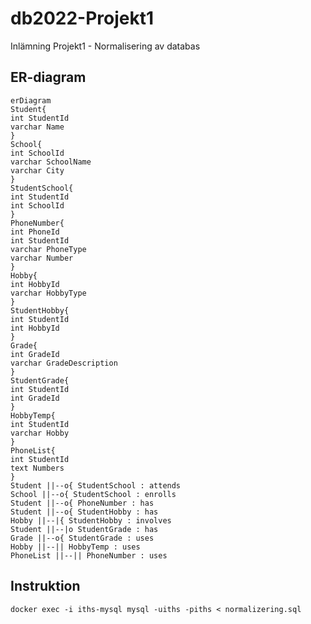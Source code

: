 # db2022-Projekt1
Inlämning Projekt1 - Normalisering av databas

## ER-diagram

```mermaid
erDiagram
Student{
int StudentId
varchar Name
}
School{
int SchoolId
varchar SchoolName
varchar City
}
StudentSchool{
int StudentId
int SchoolId
}
PhoneNumber{
int PhoneId
int StudentId
varchar PhoneType
varchar Number
}
Hobby{
int HobbyId
varchar HobbyType
}
StudentHobby{
int StudentId
int HobbyId
}
Grade{
int GradeId
varchar GradeDescription
}
StudentGrade{
int StudentId
int GradeId
}
HobbyTemp{
int StudentId
varchar Hobby
}
PhoneList{
int StudentId
text Numbers
}
Student ||--o{ StudentSchool : attends
School ||--o{ StudentSchool : enrolls
Student ||--o{ PhoneNumber : has
Student ||--o{ StudentHobby : has
Hobby ||--|{ StudentHobby : involves
Student ||--|o StudentGrade : has
Grade ||--o{ StudentGrade : uses
Hobby ||--|| HobbyTemp : uses
PhoneList ||--|| PhoneNumber : uses
```

## Instruktion
	docker exec -i iths-mysql mysql -uiths -piths < normalizering.sql
